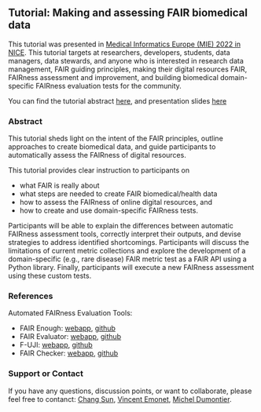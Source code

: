 ## Tutorial: Making and assessing FAIR biomedical data ##

This tutorial was presented in [Medical Informatics Europe (MIE) 2022 in NICE](https://mie2022.org/). This tutorial targets at researchers, developers, students, data managers, data stewards, and anyone who is interested in research data management, FAIR guiding principles, making their digital resources FAIR, FAIRness assessment and improvement, and building biomedical domain-specific FAIRness evaluation tests for the community.

You can find the tutorial abstract [here](https://github.com/MaastrichtU-IDS/FAIRnessEvaluationTutorial/blob/main/FAIRnessEvaluation_MIE_TutorialAbstract.pdf), and presentation slides [here](https://github.com/MaastrichtU-IDS/FAIRnessEvaluationTutorial/blob/main/MIE_TutorialSlides_20220529.pdf)


### Abstract 
This tutorial sheds light on the intent of the FAIR principles, outline approaches to create biomedical data, and guide participants to automatically assess the FAIRness of digital resources. 

This tutorial provides clear instruction to participants on 
- what FAIR is really about
- what steps are needed to create FAIR biomedical/health data
- how to assess the FAIRness of online digital resources, and 
- how to create and use domain-specific FAIRness tests. 

Participants will be able to explain the differences between automatic FAIRness assessment tools, correctly interpret their outputs, and devise strategies to address identified shortcomings. Participants will discuss the limitations of current metric collections and explore the development of a domain-specific (e.g., rare disease) FAIR metric test as a FAIR API using a Python library. Finally, participants will execute a new FAIRness assessment using these custom tests.


### References
Automated FAIRness Evaluation Tools:
- FAIR Enough: [webapp](https://fair-enough.semanticscience.org/), [github](https://github.com/MaastrichtU-IDS/fair-enough)
- FAIR Evaluator: [webapp](https://w3id.org/AmIFAIR), [github](https://github.com/FAIRMetrics/Metrics/)
- F-UJI: [webapp](https://www.f-uji.net/), [github](https://github.com/pangaea-data-publisher/fuji)
- FAIR Checker: [webapp](https://fair-checker.france-bioinformatique.fr/), [github](https://github.com/IFB-ElixirFr/fair-checker)

### Support or Contact

If you have any questions, discussion points, or want to collaborate, please feel free to contanct: [Chang Sun](chang.sun@maastrichtuniversity.nl), [Vincent Emonet](vincent.emonet@maastrichtuniversity.nl), [Michel Dumontier](michel.dumontier@maastrichtuniversity.nl).
